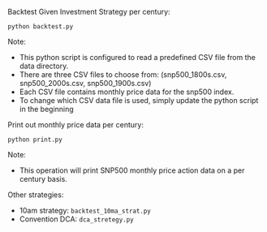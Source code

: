 Backtest Given Investment Strategy per century:

```python backtest.py```

Note:
* This python script is configured to read a predefined CSV file from the data directory.
* There are three CSV files to choose from: (snp500_1800s.csv, snp500_2000s.csv, snp500_1900s.csv)
* Each CSV file contains monthly price data for the snp500 index.
* To change which CSV data file is used, simply update the python script in the beginning


Print out monthly price data per century:

```python print.py```

Note:
* This operation will print SNP500 monthly price action data on a per century basis.


Other strategies:
* 10am strategy: ```backtest_10ma_strat.py```
* Convention DCA: ```dca_stretegy.py```

